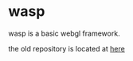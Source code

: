 # wasp

wasp is a basic webgl framework.

the old repository is located at [here](https://github.com/xlnx/bee)